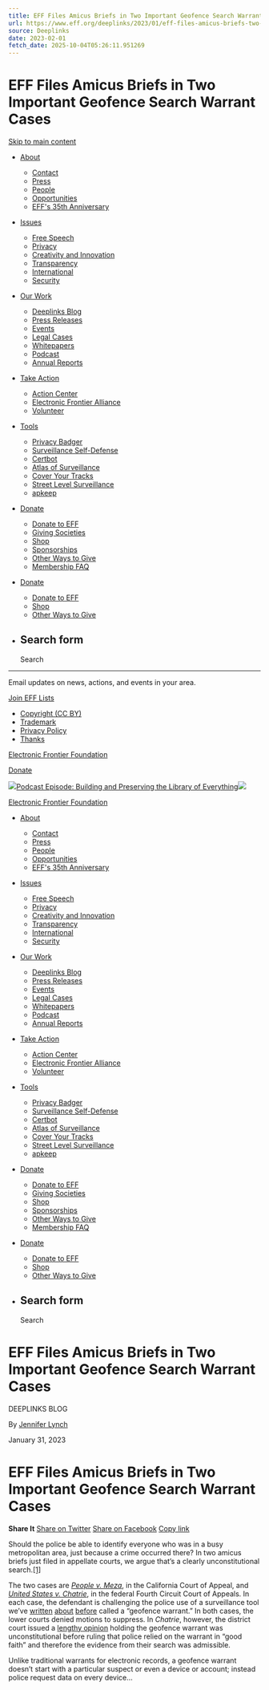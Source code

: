 ```yaml
---
title: EFF Files Amicus Briefs in Two Important Geofence Search Warrant Cases
url: https://www.eff.org/deeplinks/2023/01/eff-files-amicus-briefs-two-important-geofence-search-warrant-cases
source: Deeplinks
date: 2023-02-01
fetch_date: 2025-10-04T05:26:11.951269
---
```


# EFF Files Amicus Briefs in Two Important Geofence Search Warrant Cases

[Skip to main content](#main-content)

* [About](/about)
  + [Contact](/about/contact)
  + [Press](/press/contact)
  + [People](/about/staff "Details and contact information for the EFF's staff")
  + [Opportunities](/about/opportunities)
  + [EFF's 35th Anniversary](/35)
* [Issues](/work)
  + [Free Speech](/issues/free-speech)
  + [Privacy](/issues/privacy)
  + [Creativity and Innovation](/issues/innovation)
  + [Transparency](/issues/transparency)
  + [International](/issues/international)
  + [Security](/issues/security)
* [Our Work](/updates)
  + [Deeplinks Blog](/deeplinks)
  + [Press Releases](/updates?type=press_release)
  + [Events](/updates?type=event)
  + [Legal Cases](/pages/legal-cases)
  + [Whitepapers](/updates?type=whitepaper)
  + [Podcast](/taxonomy/term/11579/)
  + [Annual Reports](https://www.eff.org/about/annual-reports-and-financials)
* [Take Action](https://act.eff.org/)
  + [Action Center](https://act.eff.org/)
  + [Electronic Frontier Alliance](/fight)
  + [Volunteer](/about/opportunities/volunteer)
* [Tools](/pages/tools)
  + [Privacy Badger](https://www.eff.org/pages/privacy-badger)
  + [Surveillance Self-Defense](https://www.eff.org/pages/surveillance-self-defense)
  + [Certbot](https://www.eff.org/pages/certbot)
  + [Atlas of Surveillance](https://www.eff.org/pages/atlas-surveillance)
  + [Cover Your Tracks](https://www.eff.org/pages/cover-your-tracks)
  + [Street Level Surveillance](https://sls.eff.org/)
  + [apkeep](/deeplinks/2021/09/introducing-apkeep-eff-threat-labs-new-apk-downloader)
* [Donate](https://supporters.eff.org/donate/join-eff-today "Donate to EFF")
  + [Donate to EFF](https://supporters.eff.org/donate/join-eff-today)
  + [Giving Societies](/givingsociety)
  + [Shop](https://shop.eff.org)
  + [Sponsorships](https://www.eff.org/thanks#organizational_members)
  + [Other Ways to Give](/helpout)
  + [Membership FAQ](/pages/membership-faq "Frequently Asked Questions and other information about EFF Memberships.")
* [Donate](https://supporters.eff.org/donate/site-m--h "Donate to EFF")
  + [Donate to EFF](https://supporters.eff.org/donate/site-m--h)
  + [Shop](https://shop.eff.org)
  + [Other Ways to Give](/helpout)
* ## Search form

  Search

---

Email updates on news, actions,
and events in your area.

[Join EFF Lists](https://eff.org/signup)

* [Copyright (CC BY)](/copyright)
* [Trademark](/pages/trademark-and-brand-usage-policy "Trademark and Brand Usage Policy")
* [Privacy Policy](/policy)
* [Thanks](/thanks)

[Electronic Frontier Foundation](/)

[Donate](https://supporters.eff.org/donate/site-m--m)

[![](https://www.eff.org/files/2025-htfi-brewster-sitebanner-desktop.jpg)Podcast Episode: Building and Preserving the Library of Everything](https://www.eff.org/deeplinks/2025/09/podcast-episode-building-and-preserving-library-everything "Podcast Episode: Building and Preserving the Library of Everything")[![](https://www.eff.org/files/2025-htfi-brewster-sitebanner-mobile.jpg)](https://www.eff.org/deeplinks/2025/09/podcast-episode-building-and-preserving-library-everything "Podcast Episode: Building and Preserving the Library of Everything")

[Electronic Frontier Foundation](/)

* [About](/about)
  + [Contact](/about/contact)
  + [Press](/press/contact)
  + [People](/about/staff "Details and contact information for the EFF's staff")
  + [Opportunities](/about/opportunities)
  + [EFF's 35th Anniversary](/35)
* [Issues](/work)
  + [Free Speech](/issues/free-speech)
  + [Privacy](/issues/privacy)
  + [Creativity and Innovation](/issues/innovation)
  + [Transparency](/issues/transparency)
  + [International](/issues/international)
  + [Security](/issues/security)
* [Our Work](/updates)
  + [Deeplinks Blog](/deeplinks)
  + [Press Releases](/updates?type=press_release)
  + [Events](/updates?type=event)
  + [Legal Cases](/pages/legal-cases)
  + [Whitepapers](/updates?type=whitepaper)
  + [Podcast](/taxonomy/term/11579/)
  + [Annual Reports](https://www.eff.org/about/annual-reports-and-financials)
* [Take Action](https://act.eff.org/)
  + [Action Center](https://act.eff.org/)
  + [Electronic Frontier Alliance](/fight)
  + [Volunteer](/about/opportunities/volunteer)
* [Tools](/pages/tools)
  + [Privacy Badger](https://www.eff.org/pages/privacy-badger)
  + [Surveillance Self-Defense](https://www.eff.org/pages/surveillance-self-defense)
  + [Certbot](https://www.eff.org/pages/certbot)
  + [Atlas of Surveillance](https://www.eff.org/pages/atlas-surveillance)
  + [Cover Your Tracks](https://www.eff.org/pages/cover-your-tracks)
  + [Street Level Surveillance](https://sls.eff.org/)
  + [apkeep](/deeplinks/2021/09/introducing-apkeep-eff-threat-labs-new-apk-downloader)
* [Donate](https://supporters.eff.org/donate/join-eff-today "Donate to EFF")
  + [Donate to EFF](https://supporters.eff.org/donate/join-eff-today)
  + [Giving Societies](/givingsociety)
  + [Shop](https://shop.eff.org)
  + [Sponsorships](https://www.eff.org/thanks#organizational_members)
  + [Other Ways to Give](/helpout)
  + [Membership FAQ](/pages/membership-faq "Frequently Asked Questions and other information about EFF Memberships.")
* [Donate](https://supporters.eff.org/donate/site-m--h "Donate to EFF")
  + [Donate to EFF](https://supporters.eff.org/donate/site-m--h)
  + [Shop](https://shop.eff.org)
  + [Other Ways to Give](/helpout)
* ## Search form

  Search

# EFF Files Amicus Briefs in Two Important Geofence Search Warrant Cases

DEEPLINKS BLOG

By [Jennifer Lynch](/about/staff/jennifer-lynch)

January 31, 2023

# EFF Files Amicus Briefs in Two Important Geofence Search Warrant Cases

**Share It**
[Share on Twitter](https://twitter.com/intent/tweet?text=EFF%20Files%20Amicus%20Briefs%20in%20Two%20Important%20Geofence%20Search%20Warrant%20Cases&url=https%3A//www.eff.org/deeplinks/2023/01/eff-files-amicus-briefs-two-important-geofence-search-warrant-cases&via=eff&related=eff "Share on Twitter")
[Share on Facebook](https://www.facebook.com/share.php?u=https%3A//www.eff.org/deeplinks/2023/01/eff-files-amicus-briefs-two-important-geofence-search-warrant-cases&title=EFF%20Files%20Amicus%20Briefs%20in%20Two%20Important%20Geofence%20Search%20Warrant%20Cases "Share on Facebook")
[Copy link](https://www.eff.org/deeplinks/2023/01/eff-files-amicus-briefs-two-important-geofence-search-warrant-cases "Copy to clipboard")

Should the police be able to identify everyone who was in a busy metropolitan area, just because a crime occurred there? In two amicus briefs just filed in appellate courts, we argue that’s a clearly unconstitutional search.[[1]](#_ftn1)

The two cases are *[People v. Meza](https://www.eff.org/document/people-v-meza-geofence-warrant-eff-amicus-brief-support-appellant-california-court-appeal)*, in the California Court of Appeal, and *[United States v. Chatrie](https://www.eff.org/document/us-v-chatrie-nyueff-amicus-brief-support-appellant-fourth-circuit)*, in the federal Fourth Circuit Court of Appeals. In each case, the defendant is challenging the police use of a surveillance tool we’ve [written](https://www.eff.org/deeplinks/2021/09/geofence-warrants-threaten-civil-liberties-and-free-speech-rights-kenosha-and) [about](https://www.eff.org/deeplinks/2020/08/new-federal-court-rulings-find-geofence-warrants-unconstitutional-0) [before](https://www.eff.org/deeplinks/2021/08/its-time-google-resist-geofence-warrants-and-stand-its-affected-users) called a “geofence warrant.” In both cases, the lower courts denied motions to suppress. In *Chatrie*, however, the district court issued a [lengthy opinion](https://www.eff.org/deeplinks/2022/03/federal-court-virginia-holds-geofence-warrant-violates-constitution) holding the geofence warrant was unconstitutional before ruling that police relied on the warrant in “good faith” and therefore the evidence from their search was admissible.

Unlike traditional warrants for electronic records, a geofence warrant doesn’t start with a particular suspect or even a device or account; instead police request data on every device...